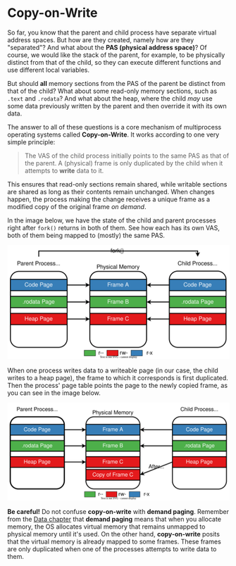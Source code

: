 # Copy-on-Write

So far, you know that the parent and child process have separate virtual address spaces.
But how are they created, namely how are they "separated"?
And what about the **PAS (physical address space)**?
Of course, we would like the stack of the parent, for example, to be physically distinct from that of the child, so they can execute different functions and use different local variables.

But should **all** memory sections from the PAS of the parent be distinct from that of the child?
What about some read-only memory sections, such as `.text` and `.rodata`?
And what about the heap, where the child _may_ use some data previously written by the parent and then override it with its own data.

The answer to all of these questions is a core mechanism of multiprocess operating systems called **Copy-on-Write**.
It works according to one very simple principle:
> The VAS of the child process initially points to the same PAS as that of the parent.
> A (physical) frame is only duplicated by the child when it attempts to **write** data to it.

This ensures that read-only sections remain shared, while writable sections are shared as long as their contents remain unchanged.
When changes happen, the process making the change receives a unique frame as a modified copy of the original frame _on demand_.

In the image below, we have the state of the child and parent processes right after `fork()` returns in both of them.
See how each has its own VAS, both of them being mapped to (mostly) the same PAS.

![Copy-on-Write](../media/copy-on-write-initial.svg)

When one process writes data to a writeable page (in our case, the child writes to a heap page), the frame to which it corresponds is first duplicated.
Then the process' page table points the page to the newly copied frame, as you can see in the image below.

![Copy-on-Write](../media/copy-on-write-final.svg)

**Be careful!**
Do not confuse **copy-on-write** with **demand paging**.
Remember from the [Data chapter](../../../data/) that **demand paging** means that when you allocate memory, the OS allocates virtual memory that remains unmapped to physical memory until it's used.
On the other hand, **copy-on-write** posits that the virtual memory is already mapped to some frames.
These frames are only duplicated when one of the processes attempts to write data to them.
